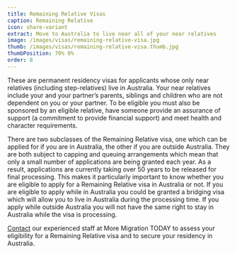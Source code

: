 ```yaml
---
title: Remaining Relative Visas
caption: Remaining Relative
icon: share-variant
extract: Move to Australia to live near all of your near relatives
image: /images/visas/remaining-relative-visa.jpg
thumb: /images/visas/remaining-relative-visa.thumb.jpg
thumbPosition: 70% 0%
order: 8
---
```

These are permanent residency visas for applicants whose only near relatives (including step-relatives) live in Australia. Your near relatives include your and your partner’s parents, siblings and children who are not dependent on you or your partner. To be eligible you must also be sponsored by an eligible relative, have someone provide an assurance of support (a commitment to provide financial support) and meet health and character requirements.

There are two subclasses of the Remaining Relative visa, one which can be applied for if you are in Australia, the other if you are outside Australia. They are both subject to capping and queuing arrangements which mean that only a small number of applications are being granted each year. As a result, applications are currently taking over 50 years to be released for final processing. This makes it particularly important to know whether you are eligible to apply for a Remaining Relative visa in Australia or not. If you are eligible to apply while in Australia you could be granted a bridging visa which will allow you to live in Australia during the processing time. If you apply while outside Australia you will not have the same right to stay in Australia while the visa is processing.

[Contact](/contact) our experienced staff at More Migration TODAY to assess your eligibility for a Remaining Relative visa and to secure your residency in Australia.

